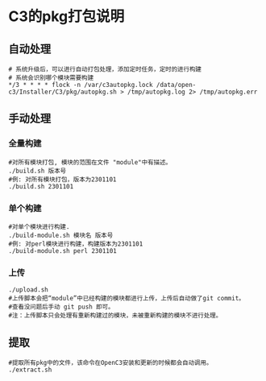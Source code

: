 # C3的pkg打包说明

## 自动处理
```
# 系统升级后，可以进行自动打包处理，添加定时任务，定时的进行构建
# 系统会识别哪个模块需要构建
*/3 * * * * flock -n /var/c3autopkg.lock /data/open-c3/Installer/C3/pkg/autopkg.sh > /tmp/autopkg.log 2> /tmp/autopkg.err
```

## 手动处理

### 全量构建

```
#对所有模块打包, 模块的范围在文件 "module"中有描述。
./build.sh 版本号
#例: 对所有模块打包，版本为2301101
./build.sh 2301101
```

### 单个构建

```
#对单个模块进行构建.
./build-module.sh 模块名 版本号
#例: 对perl模块进行构建，构建版本为2301101
./build-module.sh perl 2301101
```

### 上传

```
./upload.sh
#上传脚本会把“module”中已经构建的模块都进行上传，上传后自动做了git commit。
#查看没问题后手动 git push 即可。
#注：上传脚本只会处理有重新构建过的模块，未被重新构建的模块不进行处理。

```

## 提取

```
#提取所有pkg中的文件，该命令在OpenC3安装和更新的时候都会自动调用。
./extract.sh
```


